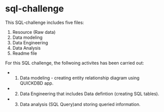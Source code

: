 # sql-challenge
This SQL-challenge includes five files:
1. Resource (Raw data)
2. Data modeling
3. Data Engineering
4. Data Analysis
5. Readme file

For this SQL challenge, the follwoing activites has been carried out:
- 1. Data modeling - creating entity relationship diagram using QUICKDBD app.
- 2. Data Engineering that includes Data defintion (creating SQL tables).
- 3. Data analysis (SQL Query)and storing queried information.
